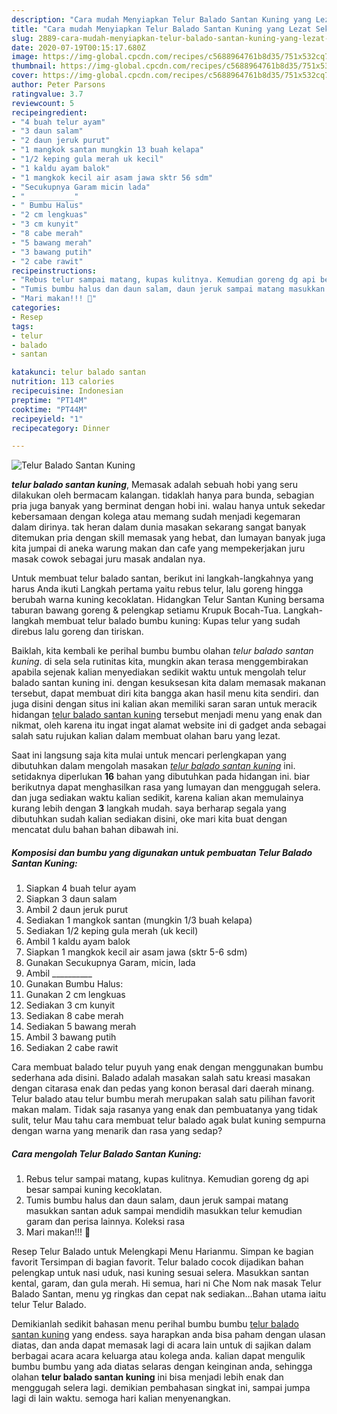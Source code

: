 ```yaml
---
description: "Cara mudah Menyiapkan Telur Balado Santan Kuning yang Lezat Sekali"
title: "Cara mudah Menyiapkan Telur Balado Santan Kuning yang Lezat Sekali"
slug: 2889-cara-mudah-menyiapkan-telur-balado-santan-kuning-yang-lezat-sekali
date: 2020-07-19T00:15:17.680Z
image: https://img-global.cpcdn.com/recipes/c5688964761b8d35/751x532cq70/telur-balado-santan-kuning-foto-resep-utama.jpg
thumbnail: https://img-global.cpcdn.com/recipes/c5688964761b8d35/751x532cq70/telur-balado-santan-kuning-foto-resep-utama.jpg
cover: https://img-global.cpcdn.com/recipes/c5688964761b8d35/751x532cq70/telur-balado-santan-kuning-foto-resep-utama.jpg
author: Peter Parsons
ratingvalue: 3.7
reviewcount: 5
recipeingredient:
- "4 buah telur ayam"
- "3 daun salam"
- "2 daun jeruk purut"
- "1 mangkok santan mungkin 13 buah kelapa"
- "1/2 keping gula merah uk kecil"
- "1 kaldu ayam balok"
- "1 mangkok kecil air asam jawa sktr 56 sdm"
- "Secukupnya Garam micin lada"
- " __________"
- " Bumbu Halus"
- "2 cm lengkuas"
- "3 cm kunyit"
- "8 cabe merah"
- "5 bawang merah"
- "3 bawang putih"
- "2 cabe rawit"
recipeinstructions:
- "Rebus telur sampai matang, kupas kulitnya. Kemudian goreng dg api besar sampai kuning kecoklatan."
- "Tumis bumbu halus dan daun salam, daun jeruk sampai matang masukkan santan aduk sampai mendidih masukkan telur kemudian garam dan perisa lainnya. Koleksi rasa"
- "Mari makan!!! 💃"
categories:
- Resep
tags:
- telur
- balado
- santan

katakunci: telur balado santan 
nutrition: 113 calories
recipecuisine: Indonesian
preptime: "PT14M"
cooktime: "PT44M"
recipeyield: "1"
recipecategory: Dinner

---
```



![Telur Balado Santan Kuning](https://img-global.cpcdn.com/recipes/c5688964761b8d35/751x532cq70/telur-balado-santan-kuning-foto-resep-utama.jpg)

<b><i>telur balado santan kuning</i></b>, Memasak adalah sebuah hobi yang seru dilakukan oleh bermacam kalangan. tidaklah hanya para bunda, sebagian pria juga banyak yang berminat dengan hobi ini. walau hanya untuk sekedar kebersamaan dengan kolega atau memang sudah menjadi kegemaran dalam dirinya. tak heran dalam dunia masakan sekarang sangat banyak ditemukan pria dengan skill memasak yang hebat, dan lumayan banyak juga kita jumpai di aneka warung makan dan cafe yang mempekerjakan juru masak cowok sebagai juru masak andalan nya.

Untuk membuat telur balado santan, berikut ini langkah-langkahnya yang harus Anda ikuti Langkah pertama yaitu rebus telur, lalu goreng hingga berubah warna kuning kecoklatan. Hidangkan Telur Santan Kuning bersama taburan bawang goreng &amp; pelengkap setiamu Krupuk Bocah-Tua. Langkah-langkah membuat telur balado bumbu kuning: Kupas telur yang sudah direbus lalu goreng dan tiriskan.

Baiklah, kita kembali ke perihal bumbu bumbu olahan <i>telur balado santan kuning</i>. di sela sela rutinitas kita, mungkin akan terasa menggembirakan apabila sejenak kalian menyediakan sedikit waktu untuk mengolah telur balado santan kuning ini. dengan kesuksesan kita dalam memasak makanan tersebut, dapat membuat diri kita bangga akan hasil menu kita sendiri. dan juga disini dengan situs ini kalian akan memiliki saran saran untuk meracik hidangan <u>telur balado santan kuning</u> tersebut menjadi menu yang enak dan nikmat, oleh karena itu ingat ingat alamat website ini di gadget anda sebagai salah satu rujukan kalian dalam membuat olahan baru yang lezat.


Saat ini langsung saja kita mulai untuk mencari perlengkapan yang dibutuhkan dalam mengolah masakan <u><i>telur balado santan kuning</i></u> ini. setidaknya diperlukan <b>16</b> bahan yang dibutuhkan pada hidangan ini. biar berikutnya dapat menghasilkan rasa yang lumayan dan menggugah selera. dan juga sediakan waktu kalian sedikit, karena kalian akan memulainya kurang lebih dengan <b>3</b> langkah mudah. saya berharap segala yang dibutuhkan sudah kalian sediakan disini, oke mari kita buat dengan mencatat dulu bahan bahan dibawah ini.

<!--inarticleads1-->

##### Komposisi dan bumbu yang digunakan untuk pembuatan Telur Balado Santan Kuning:

1. Siapkan 4 buah telur ayam
1. Siapkan 3 daun salam
1. Ambil 2 daun jeruk purut
1. Sediakan 1 mangkok santan (mungkin 1/3 buah kelapa)
1. Sediakan 1/2 keping gula merah (uk kecil)
1. Ambil 1 kaldu ayam balok
1. Siapkan 1 mangkok kecil air asam jawa (sktr 5-6 sdm)
1. Gunakan Secukupnya Garam, micin, lada
1. Ambil  __________
1. Gunakan  Bumbu Halus:
1. Gunakan 2 cm lengkuas
1. Sediakan 3 cm kunyit
1. Sediakan 8 cabe merah
1. Sediakan 5 bawang merah
1. Ambil 3 bawang putih
1. Sediakan 2 cabe rawit


Cara membuat balado telur puyuh yang enak dengan menggunakan bumbu sederhana ada disini. Balado adalah masakan salah satu kreasi masakan dengan citarasa enak dan pedas yang konon berasal dari daerah minang. Telur balado atau telur bumbu merah merupakan salah satu pilihan favorit makan malam. Tidak saja rasanya yang enak dan pembuatanya yang tidak sulit, telur Mau tahu cara membuat telur balado agak bulat kuning sempurna dengan warna yang menarik dan rasa yang sedap? 

<!--inarticleads2-->

##### Cara mengolah Telur Balado Santan Kuning:

1. Rebus telur sampai matang, kupas kulitnya. Kemudian goreng dg api besar sampai kuning kecoklatan.
1. Tumis bumbu halus dan daun salam, daun jeruk sampai matang masukkan santan aduk sampai mendidih masukkan telur kemudian garam dan perisa lainnya. Koleksi rasa
1. Mari makan!!! 💃


Resep Telur Balado untuk Melengkapi Menu Harianmu. Simpan ke bagian favorit Tersimpan di bagian favorit. Telur balado cocok dijadikan bahan pelengkap untuk nasi uduk, nasi kuning sesuai selera. Masukkan santan kental, garam, dan gula merah. Hi semua, hari ni Che Nom nak masak Telur Balado Santan, menu yg ringkas dan cepat nak sediakan…Bahan utama iaitu telur Telur Balado. 

Demikianlah sedikit bahasan menu perihal bumbu bumbu <u>telur balado santan kuning</u> yang endess. saya harapkan anda bisa paham dengan ulasan diatas, dan anda dapat memasak lagi di acara lain untuk di sajikan dalam berbagai acara acara keluarga atau kolega anda. kalian dapat mengulik bumbu bumbu yang ada diatas selaras dengan keinginan anda, sehingga olahan <b>telur balado santan kuning</b> ini bisa menjadi lebih enak dan menggugah selera lagi. demikian pembahasan singkat ini, sampai jumpa lagi di lain waktu. semoga hari kalian menyenangkan.
